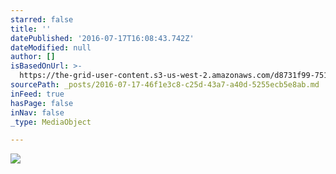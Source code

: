 ```yaml
---
starred: false
title: ''
datePublished: '2016-07-17T16:08:43.742Z'
dateModified: null
author: []
isBasedOnUrl: >-
  https://the-grid-user-content.s3-us-west-2.amazonaws.com/d8731f99-7516-4214-af27-fcc5d2eca9b4.jpg
sourcePath: _posts/2016-07-17-46f1e3c8-c25d-43a7-a40d-5255ecb5e8ab.md
inFeed: true
hasPage: false
inNav: false
_type: MediaObject

---
```

![](https://the-grid-user-content.s3-us-west-2.amazonaws.com/d8731f99-7516-4214-af27-fcc5d2eca9b4.jpg)